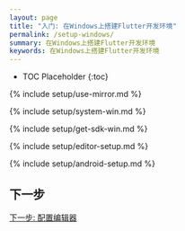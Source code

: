 ```yaml
---
layout: page
title: "入门: 在Windows上搭建Flutter开发环境"
permalink: /setup-windows/
summary: 在Windows上搭建Flutter开发环境
keywords: 在Windows上搭建Flutter开发环境
---
```


* TOC Placeholder
{:toc}

{% include setup/use-mirror.md %}

{% include setup/system-win.md %}

{% include setup/get-sdk-win.md %}

{% include setup/editor-setup.md %}

{% include setup/android-setup.md %}

## 下一步

[下一步: 配置编辑器](/get-started/editor/)

